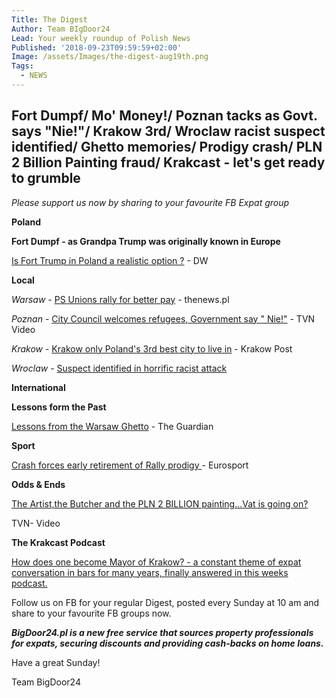 ```yaml
---
Title: The Digest
Author: Team BIgDoor24
Lead: Your weekly roundup of Polish News
Published: '2018-09-23T09:59:59+02:00'
Image: /assets/Images/the-digest-aug19th.png
Tags:
  - NEWS
---
```

## Fort Dumpf/ Mo' Money!/ Poznan tacks as Govt. says "Nie!"/ Krakow 3rd/ Wroclaw racist suspect identified/ Ghetto memories/ Prodigy crash/ PLN 2 Billion Painting fraud/ Krakcast - let's get ready to grumble

_Please support us now by sharing to your favourite FB Expat group_

**Poland**

**Fort Dumpf -  as Grandpa Trump was originally known in Europe**

[Is Fort Trump in Poland a realistic option ?](https://www.dw.com/en/fort-trump-is-a-new-us-military-base-in-poland-a-realistic-option/a-45567231) - DW

**Local**

_Warsaw_ - [PS Unions rally for better pay](http://thenews.pl/1/12/Artykul/383800,Thousands-rally-in-Warsaw-over-pay) - thenews.pl

_Poznan_ - [City Council welcomes refugees, Government say " Nie!"](https://www.tvn24.pl/tvn24-news-in-english,157,m/poznan-city-authorities-want-to-help-refugees-but-the-government-says-no,869888.html)  - TVN Video

_Krakow_ - [Krakow only Poland's 3rd best city to live in](http://www.krakowpost.com/19592/2018/09/krakow-ranked-3-among-polish-cities-in-new-report) - Krakow Post

_Wroclaw_ - [Suspect identified in horrific racist attack](http://wroclawuncut.com/2018/09/21/wroclaw-police-hunt-man-who-attacked-and-racially-abused-3-indians/)

**International**

**Lessons form the Past**

[Lessons from the Warsaw Ghetto](https://www.theguardian.com/commentisfree/2018/sep/05/survived-warsaw-ghetto-wartime-lessons-extremism-europe) - The Guardian

**Sport**

[Crash forces early retirement of Rally prodigy ](https://www.eurosport.co.uk/erc/_sto6942007/story.shtml)- Eurosport

**Odds & Ends**

[The Artist,the Butcher and the PLN 2 BILLION painting...Vat is going on? ](https://www.tvn24.pl/tvn24-news-in-english,157,m/artist-and-butcher-sentenced-to-prison-after-an-artful-scam-worth-millions,870182.html)

TVN- Video

**The Krakcast Podcast**

[How does one become Mayor of Krakow? - a constant theme of expat conversation in bars for many years, finally answered in this weeks podcast.](https://www.krakcast.pl/e/krakcast-krakows-mayoral-election/)

Follow us on FB for your regular Digest, posted every Sunday at 10 am and share to your favourite FB groups now.

_**BigDoor24.pl is a new free service that sources property professionals for expats, securing discounts and providing cash-backs on home loans.**_

Have a great Sunday!

Team BigDoor24
